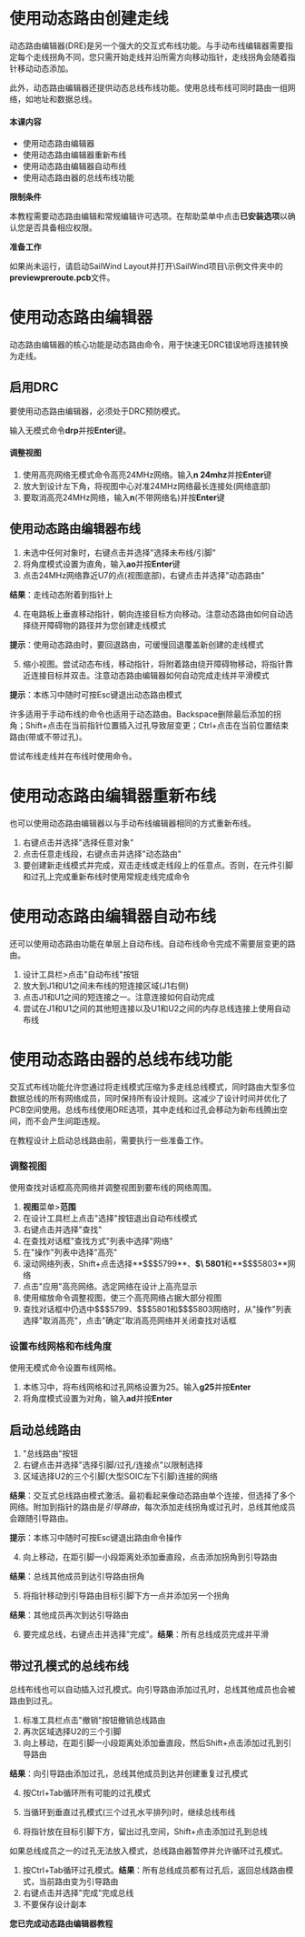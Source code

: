 # 使用动态路由创建走线

动态路由编辑器(DRE)是另一个强大的交互式布线功能。与手动布线编辑器需要指定每个走线拐角不同，您只需开始走线并沿所需方向移动指针，走线拐角会随着指针移动动态添加。

此外，动态路由编辑器还提供动态总线布线功能。使用总线布线可同时路由一组网络，如地址和数据总线。

#### 本课内容

- 使用动态路由编辑器
- 使用动态路由编辑器重新布线
- 使用动态路由编辑器自动布线
- 使用动态路由器的总线布线功能

**限制条件**

本教程需要动态路由编辑和常规编辑许可选项。在帮助菜单中点击**已安装选项**以确认您是否具备相应权限。

**准备工作**

如果尚未运行，请启动SailWind Layout并打开\SailWind项目\示例文件夹中的**previewpreroute.pcb**文件。

# 使用动态路由编辑器

动态路由编辑器的核心功能是动态路由命令，用于快速无DRC错误地将连接转换为走线。

## 启用DRC

要使用动态路由编辑器，必须处于DRC预防模式。

输入无模式命令**drp**并按**Enter**键。

#### 调整视图

1. 使用高亮网络无模式命令高亮24MHz网络。输入**n 24mhz**并按**Enter**键
2. 放大到设计左下角，将视图中心对准24MHz网络最长连接处(网络底部)
3. 要取消高亮24MHz网络，输入**n**(不带网络名)并按**Enter**键

## 使用动态路由编辑器布线

1. 未选中任何对象时，右键点击并选择"选择未布线/引脚"
2. 将角度模式设置为直角，输入**ao**并按**Enter**键
3. 点击24MHz网络靠近U7的点(视图底部)，右键点击并选择"动态路由"

**结果**：走线动态附着到指针上

4. 在电路板上垂直移动指针，朝向连接目标方向移动。注意动态路由如何自动选择绕开障碍物的路径并为您创建走线模式

**提示**：使用动态路由时，要回退路由，可缓慢回退覆盖新创建的走线模式

5. 缩小视图。尝试动态布线，移动指针，将附着路由绕开障碍物移动，将指针靠近连接目标并双击。注意动态路由编辑器如何自动完成走线并平滑模式

**提示**：本练习中随时可按Esc键退出动态路由模式

许多适用于手动布线的命令也适用于动态路由。Backspace删除最后添加的拐角；Shift+点击在当前指针位置插入过孔导致层变更；Ctrl+点击在当前位置结束路由(带或不带过孔)。

尝试布线走线并在布线时使用命令。

# 使用动态路由编辑器重新布线

也可以使用动态路由编辑器以与手动布线编辑器相同的方式重新布线。

1. 右键点击并选择"选择任意对象"
2. 点击任意走线段，右键点击并选择"动态路由"
3. 要创建新走线模式并完成，双击走线或走线段上的任意点。否则，在元件引脚和过孔上完成重新布线时使用常规走线完成命令

# 使用动态路由编辑器自动布线

还可以使用动态路由功能在单层上自动布线。自动布线命令完成不需要层变更的路由。

1. 设计工具栏>点击"自动布线"按钮
2. 放大到J1和U1之间未布线的短连接区域(J1右侧)
3. 点击J1和U1之间的短连接之一。注意连接如何自动完成
4. 尝试在J1和U1之间的其他短连接以及U1和U2之间的内存总线连接上使用自动布线

# 使用动态路由器的总线布线功能

交互式布线功能允许您通过将走线模式压缩为多走线总线模式，同时路由大型多位数据总线的所有网络成员，同时保持所有设计规则。这减少了设计时间并优化了PCB空间使用。总线布线使用DRE选项，其中走线和过孔会移动为新布线腾出空间，而不会产生间距违规。

在教程设计上启动总线路由前，需要执行一些准备工作。

### 调整视图

使用查找对话框高亮网络并调整视图到要布线的网络周围。

1. **视图**菜单>**范围**
2. 在设计工具栏上点击"选择"按钮退出自动布线模式
3. 右键点击并选择"查找"
4. 在查找对话框"查找方式"列表中选择"网络"
5. 在"操作"列表中选择"高亮"
6. 滚动网络列表，Shift+点击选择**\$\$\$5799**、**\$\ 5801**和**\$\$\$5803**网络
7. 点击"应用"高亮网络。选定网络在设计上高亮显示
8. 使用缩放命令调整视图，使三个高亮网络占据大部分视图
9. 查找对话框中仍选中\$\$\$5799、\$\$\$5801和\$\$\$5803网络时，从"操作"列表选择"取消高亮"，点击"确定"取消高亮网络并关闭查找对话框

### 设置布线网格和布线角度

使用无模式命令设置布线网格。

1. 本练习中，将布线网格和过孔网格设置为25。输入**g25**并按**Enter**
2. 将角度模式设置为对角，输入**ad**并按**Enter**

## 启动总线路由

1. "总线路由"按钮
2. 右键点击并选择"选择引脚/过孔/连接点"以限制选择
3. 区域选择U2的三个引脚(大型SOIC左下引脚)连接的网络

**结果**：交互式总线路由模式激活。最初看起来像动态路由单个连接，但选择了多个网络。附加到指针的路由是*引导路由*，每次添加走线拐角或过孔时，总线其他成员会跟随引导路由。

**提示**：本练习中随时可按Esc键退出路由命令操作

4. 向上移动，在距引脚一小段距离处添加垂直段，点击添加拐角到引导路由

**结果**：总线其他成员到达引导路由拐角

5. 将指针移动到引导路由目标引脚下方一点并添加另一个拐角

**结果**：其他成员再次到达引导路由

6. 要完成总线，右键点击并选择"完成"。**结果**：所有总线成员完成并平滑

## 带过孔模式的总线布线

总线布线也可以自动插入过孔模式。向引导路由添加过孔时，总线其他成员也会被路由到过孔。

1. 标准工具栏点击"撤销"按钮撤销总线路由
2. 再次区域选择U2的三个引脚
3. 向上移动，在距引脚一小段距离处添加垂直段，然后Shift+点击添加过孔到引导路由

**结果**：向引导路由添加过孔，总线其他成员到达并创建重复过孔模式

4. 按Ctrl+Tab循环所有可能的过孔模式
5. 当循环到垂直过孔模式(三个过孔水平排列)时，继续总线布线

6. 将指针放在目标引脚下方，留出过孔空间，Shift+点击添加过孔到总线

如果总线成员之一的过孔无法放入模式，总线路由器暂停并允许循环过孔模式。

1. 按Ctrl+Tab循环过孔模式。**结果**：所有总线成员都有过孔后，返回总线路由模式，当前路由变为引导路由
2. 右键点击并选择"完成"完成总线
3. 不要保存设计副本

**您已完成动态路由编辑器教程**
